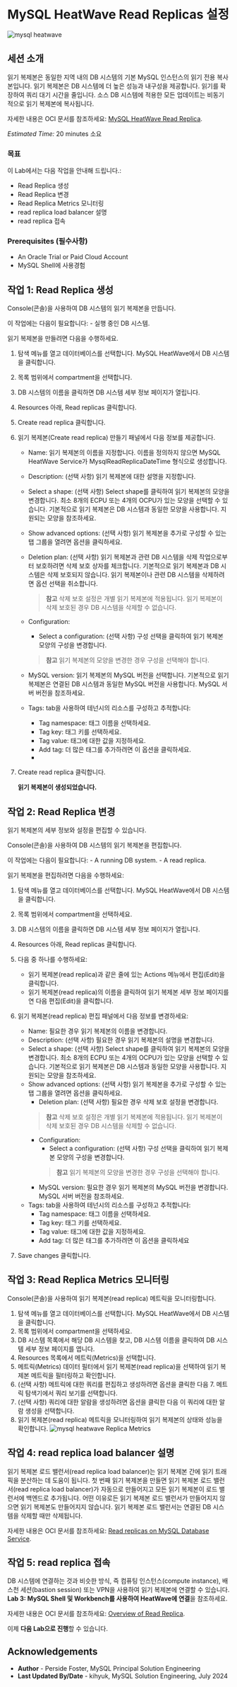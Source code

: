 # MySQL HeatWave Read Replicas 설정

![mysql heatwave](./images/mysql-heatwave-logo.jpg "mysql heatwave")

## 세션 소개

읽기 복제본은 동일한 지역 내의 DB 시스템의 기본 MySQL 인스턴스의 읽기 전용 복사본입니다. 읽기 복제본은 DB 시스템에 더 높은 성능과 내구성을 제공합니다. 읽기를 확장하여 쿼리 대기 시간을 줄입니다. 소스 DB 시스템에 적용한 모든 업데이트는 비동기적으로 읽기 복제본에 복사됩니다.

자세한 내용은 OCI 문서를 참조하세요:
[MySQL HeatWave Read Replica](
https://docs.oracle.com/en-us/iaas/mysql-database/doc/read-replica.html).

_Estimated Time:_ 20 minutes 소요

### 목표

이 Lab에서는 다음 작업을 안내해 드립니다.:

- Read Replica 생성
- Read Replica 변경
- Read Replica Metrics 모니터링
- read replica load balancer 설명
- read replica 접속

### Prerequisites (필수사항)

- An Oracle Trial or Paid Cloud Account
- MySQL Shell에 사용경험


## 작업 1: Read Replica 생성

Console(콘솔)을 사용하여 DB 시스템의 읽기 복제본을 만듭니다.

이 작업에는 다음이 필요합니다:
    - 실행 중인 DB 시스템.

읽기 복제본을 만들려면 다음을 수행하세요.

1. 탐색 메뉴를 열고 데이터베이스를 선택합니다. MySQL HeatWave에서 DB 시스템을 클릭합니다.
2. 목록 범위에서 compartment을 선택합니다.
3. DB 시스템의 이름을 클릭하면 DB 시스템 세부 정보 페이지가 열립니다.
4. Resources 아래, Read replicas 클릭합니다.
5. Create read replica 클릭합니다.
6. 읽기 복제본(Create read replica) 만들기 패널에서 다음 정보를 제공합니다.
    - Name: 읽기 복제본의 이름을 지정합니다. 이름을 정의하지 않으면 MySQL HeatWave Service가 MysqlReadReplicaDateTime 형식으로 생성합니다.
    - Description: (선택 사항) 읽기 복제본에 대한 설명을 지정합니다.
    - Select a shape: (선택 사항) Select shape를 클릭하여 읽기 복제본의 모양을 변경합니다. 최소 8개의 ECPU 또는 4개의 OCPU가 있는 모양을 선택할 수 있습니다. 기본적으로 읽기 복제본은 DB 시스템과 동일한 모양을 사용합니다. 지원되는 모양을 참조하세요.
    - Show advanced options: (선택 사항) 읽기 복제본을 추가로 구성할 수 있는 탭 그룹을 열려면 옵션을 클릭하세요.
    - Deletion plan: (선택 사항) 읽기 복제본과 관련 DB 시스템을 삭제 작업으로부터 보호하려면 삭제 보호 상자를 체크합니다. 기본적으로 읽기 복제본과 DB 시스템은 삭제 보호되지 않습니다. 읽기 복제본이나 관련 DB 시스템을 삭제하려면 옵션 선택을 취소합니다.
        > **참고** 삭제 보호 설정은 개별 읽기 복제본에 적용됩니다. 읽기 복제본이 삭제 보호된 경우 DB 시스템을 삭제할 수 없습니다.
    - Configuration:
        - Select a configuration: (선택 사항) 구성 선택을 클릭하여 읽기 복제본 모양의 구성을 변경합니다.
        > **참고** 읽기 복제본의 모양을 변경한 경우 구성을 선택해야 합니다.


    - MySQL version: 읽기 복제본의 MySQL 버전을 선택합니다. 기본적으로 읽기 복제본은 연결된 DB 시스템과 동일한 MySQL 버전을 사용합니다. MySQL 서버 버전을 참조하세요.
    - Tags: tab을 사용하여 테넌시의 리소스를 구성하고 추적합니다:
        - Tag namespace: 태그 이름을 선택하세요.
        - Tag key: 태그 키를 선택하세요.
        - Tag value: 태그에 대한 값을 지정하세요.
        - Add tag: 더 많은 태그를 추가하려면 이 옵션을 클릭하세요.
        - 
7. Create read replica 클릭합니다.

    **읽기 복제본이 생성되었습니다.**

## 작업 2: Read Replica 변경

읽기 복제본의 세부 정보와 설정을 편집할 수 있습니다.

Console(콘솔)을 사용하여 DB 시스템의 읽기 복제본을 편집합니다.

이 작업에는 다음이 필요합니다:
    - A running DB system.
    - A read replica.

읽기 복제본을 편집하려면 다음을 수행하세요:

1. 탐색 메뉴를 열고 데이터베이스를 선택합니다. MySQL HeatWave에서 DB 시스템을 클릭합니다.
2. 목록 범위에서 compartment을 선택하세요.
3. DB 시스템의 이름을 클릭하면 DB 시스템 세부 정보 페이지가 열립니다.
4. Resources 아래, Read replicas 클릭합니다.
5. 다음 중 하나를 수행하세요:
    - 읽기 복제본(read replica)과 같은 줄에 있는 Actions 메뉴에서 편집(Edit)을 클릭합니다.
    - 읽기 복제본(read replica)의 이름을 클릭하여 읽기 복제본 세부 정보 페이지를 연 다음 편집(Edit)을 클릭합니다.

6. 읽기 복제본(read replica) 편집 패널에서 다음 정보를 변경하세요:

    - Name: 필요한 경우 읽기 복제본의 이름을 변경합니다.
    - Description: (선택 사항) 필요한 경우 읽기 복제본의 설명을 변경합니다.
    - Select a shape: (선택 사항) Select shape를 클릭하여 읽기 복제본의 모양을 변경합니다. 최소 8개의 ECPU 또는 4개의 OCPU가 있는 모양을 선택할 수 있습니다. 기본적으로 읽기 복제본은 DB 시스템과 동일한 모양을 사용합니다. 지원되는 모양을 참조하세요.
    - Show advanced options: (선택 사항) 읽기 복제본을 추가로 구성할 수 있는 탭 그룹을 열려면 옵션을 클릭하세요.
        - Deletion plan: (선택 사항) 필요한 경우 삭제 보호 설정을 변경합니다.
        >**참고** 삭제 보호 설정은 개별 읽기 복제본에 적용됩니다. 읽기 복제본이 삭제 보호된 경우 DB 시스템을 삭제할 수 없습니다.
        - Configuration:
            - Select a configuration: (선택 사항) 구성 선택을 클릭하여 읽기 복제본 모양의 구성을 변경합니다.
            >**참고** 읽기 복제본의 모양을 변경한 경우 구성을 선택해야 합니다.
        - MySQL version: 필요한 경우 읽기 복제본의 MySQL 버전을 변경합니다. MySQL 서버 버전을 참조하세요.
    - Tags: tab을 사용하여 테넌시의 리소스를 구성하고 추적합니다:
        - Tag namespace: 태그 이름을 선택하세요.
        - Tag key: 태그 키를 선택하세요.
        - Tag value: 태그에 대한 값을 지정하세요.
        - Add tag: 더 많은 태그를 추가하려면 이 옵션을 클릭하세요
7. Save changes 클릭합니다.

## 작업 3: Read Replica Metrics 모니터링

Console(콘솔)을 사용하여 읽기 복제본(read replica) 메트릭을 모니터링합니다.

1. 탐색 메뉴를 열고 데이터베이스를 선택합니다. MySQL HeatWave에서 DB 시스템을 클릭합니다.
2. 목록 범위에서 compartment을 선택하세요.
3. DB 시스템 목록에서 해당 DB 시스템을 찾고, DB 시스템 이름을 클릭하여 DB 시스템 세부 정보 페이지를 엽니다.
4. Resources 목록에서 메트릭(Metrics)을 선택합니다.
5. 메트릭(Metrics) 데이터 필터에서 읽기 복제본(read replica)을 선택하여 읽기 복제본 메트릭을 필터링하고 확인합니다.
6. (선택 사항) 메트릭에 대한 쿼리를 편집하고 생성하려면 옵션을 클릭한 다음 7. 메트릭 탐색기에서 쿼리 보기를 선택합니다.
7. (선택 사항) 쿼리에 대한 알람을 생성하려면 옵션을 클릭한 다음 이 쿼리에 대한 알람 생성을 선택합니다.
8. 읽기 복제본(read replica) 메트릭을 모니터링하여 읽기 복제본의 상태와 성능을 확인합니다.
    ![mysql heatwave Replica Metrics](./images/replica-metrics.png "mysql heatwave Replica Metrics")

## 작업 4: read replica load balancer 설명

읽기 복제본 로드 밸런서(read replica load balancer)는 읽기 복제본 간에 읽기 트래픽을 분산하는 데 도움이 됩니다. 첫 번째 읽기 복제본을 만들면 읽기 복제본 로드 밸런서(read replica load balancer)가 자동으로 만들어지고 모든 읽기 복제본이 로드 밸런서에 백엔드로 추가됩니다. 어떤 이유로든 읽기 복제본 로드 밸런서가 만들어지지 않으면 읽기 복제본도 만들어지지 않습니다. 읽기 복제본 로드 밸런서는 연결된 DB 시스템을 삭제할 때만 삭제됩니다.

자세한 내용은 OCI 문서를 참조하세요:
[Read replicas on MySQL Database Service](https://blogs.oracle.com/mysql/post/read-replicas-mysql-database-service).

## 작업 5: read replica 접속

DB 시스템에 연결하는 것과 비슷한 방식, 즉 컴퓨팅 인스턴스(compute instance), 배스천 세션(bastion session) 또는 VPN을 사용하여 읽기 복제본에 연결할 수 있습니다. **Lab 3: MySQL Shell 및 Workbench를 사용하여 HeatWave에 연결**을 참조하세요.

자세한 내용은 OCI 문서를 참조하세요:
[Overview of Read Replica](https://docs.oracle.com/en-us/iaas/mysql-database/doc/overview-read-replica.html#:~:text=You%20can%20connect%20to%20a,the%20read%20replica%20lag%20metric).

이제 **다음 Lab으로 진행**할 수 있습니다.

## Acknowledgements

- **Author** - Perside Foster, MySQL Principal Solution Engineering
- **Last Updated By/Date** - kihyuk, MySQL Solution Engineering, July 2024
